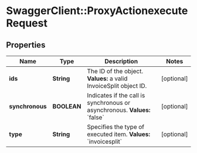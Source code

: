 # SwaggerClient::ProxyActionexecuteRequest

## Properties
Name | Type | Description | Notes
------------ | ------------- | ------------- | -------------
**ids** | **String** | The ID of the object. **Values:** a valid InvoiceSplit object ID.  | [optional] 
**synchronous** | **BOOLEAN** | Indicates if the call is synchronous or asynchronous. **Values:** &#x60;false&#x60;  | [optional] 
**type** | **String** | Specifies the type of executed item. **Values:** &#x60;invoicesplit&#x60;  | [optional] 


